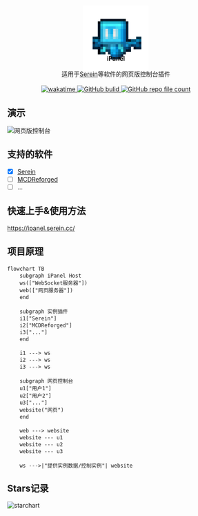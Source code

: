 <p align="center">
  <img src="src/Sources/logo.png" style="width:30%;min-width:150px; margin:-40px">
  <br>
  <b>iPanel</b>
  <br>
  <br>
  适用于<a href="https://serein.cc/">Serein</a>等软件的网页版控制台插件
  <br>
  <br>
  <a href="https://wakatime.com/badge/github/Zaitonn/iPanel">
    <img src="https://wakatime.com/badge/github/Zaitonn/iPanel.svg" alt="wakatime">
  </a>
  <a href="https://github.com/Zaitonn/iPanel/actions/workflows/build.yml">
    <img alt="GitHub bulid" src="https://img.shields.io/github/actions/workflow/status/Zaitonn/iPanel/build.yml?branch=main&color=blue">
  </a>
  <a href="https://github.com/Zaitonn/iPanel">
    <img alt="GitHub repo file count" src="https://img.shields.io/github/languages/code-size/Zaitonn/iPanel">
  </a>
</p>

## 演示

![网页版控制台](https://ipanel.serein.cc/assets/imgs/webconsole.gif)

## 支持的软件

- [x] [Serein](https://serein.cc/)
- [ ] [MCDReforged](https://github.com/Fallen-Breath/MCDReforged)
- [ ] ...

## 快速上手&使用方法

<https://ipanel.serein.cc/>

## 项目原理

```mermaid
flowchart TB
    subgraph iPanel Host
    ws(["WebSocket服务器"])
    web(["网页服务器"])
    end
    
    subgraph 实例插件
    i1["Serein"]
    i2["MCDReforged"]
    i3["..."]
    end
    
    i1 ---> ws
    i2 ---> ws
    i3 ---> ws

    subgraph 网页控制台
    u1["用户1"]
    u2["用户2"]
    u3["..."]
    website("网页")
    end
    
    web ---> website
    website --- u1
    website --- u2
    website --- u3

    ws --->|"提供实例数据/控制实例"| website
```

## Stars记录

![starchart](https://starchart.cc/Zaitonn/iPanel.svg)
